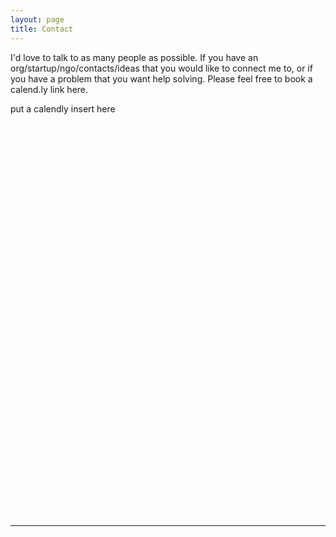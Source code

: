 ```yaml
---
layout: page
title: Contact
---
```



I'd love to talk to as many people as possible. If you have an org/startup/ngo/contacts/ideas that you would like to connect me to, or if you have a problem that you want help solving. Please feel free to book a calend.ly link here.

put a calendly insert here




<!-- Calendly inline widget begin -->
<div class="calendly-inline-widget" data-url="https://calendly.com/allison-c15/30min" style="min-width:320px;height:630px;"></div>
<script type="text/javascript" src="https://assets.calendly.com/assets/external/widget.js"></script>
<!-- Calendly inline widget end -->



***